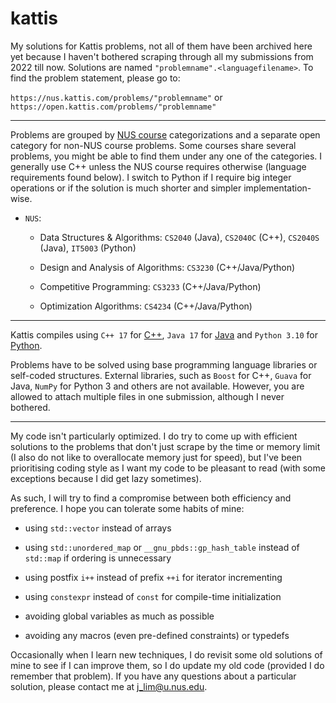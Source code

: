 # kattis

My solutions for Kattis problems, not all of them have been archived here yet because I haven't bothered scraping through all my submissions from 2022 till now. Solutions are named `"problemname".<languagefilename>`. To find the problem statement, please go to:

`https://nus.kattis.com/problems/"problemname"` or `https://open.kattis.com/problems/"problemname"`

---

Problems are grouped by [NUS course](https://nus.kattis.com/courses) categorizations and a separate open category for non-NUS course problems. Some courses share several problems, you might be able to find them under any one of the categories. I generally use C++ unless the NUS course requires otherwise (language requirements found below). I switch to Python if I require big integer operations or if the solution is much shorter and simpler implementation-wise.

* `NUS`:

  * Data Structures & Algorithms: `CS2040` (Java), `CS2040C` (C++), `CS2040S` (Java), `IT5003` (Python)

  * Design and Analysis of Algorithms: `CS3230` (C++/Java/Python)

  * Competitive Programming: `CS3233` (C++/Java/Python)

  * Optimization Algorithms: `CS4234` (C++/Java/Python)

---

Kattis compiles using `C++ 17` for [C++](https://open.kattis.com/languages/cpp), `Java 17` for [Java](https://open.kattis.com/languages/java) and `Python 3.10` for [Python](https://open.kattis.com/languages/python3).

Problems have to be solved using base programming language libraries or self-coded structures. External libraries, such as `Boost` for C++, `Guava` for Java, `NumPy` for Python 3 and others are not available. However, you are allowed to attach multiple files in one submission, although I never bothered.

---

My code isn't particularly optimized. I do try to come up with efficient solutions to the problems that don't just scrape by the time or memory limit (I also do not like to overallocate memory just for speed), but I've been prioritising coding style as I want my code to be pleasant to read (with some exceptions because I did get lazy sometimes).

As such, I will try to find a compromise between both efficiency and preference. I hope you can tolerate some habits of mine:

* using `std::vector` instead of arrays

* using `std::unordered_map` or `__gnu_pbds::gp_hash_table` instead of `std::map` if ordering is unnecessary

* using postfix `i++` instead of prefix `++i` for iterator incrementing

* using `constexpr` instead of `const` for compile-time initialization

* avoiding global variables as much as possible

* avoiding any macros (even pre-defined constraints) or typedefs

Occasionally when I learn new techniques, I do revisit some old solutions of mine to see if I can improve them, so I do update my old code (provided I do remember that problem). If you have any questions about a particular solution, please contact me at j_lim@u.nus.edu.
